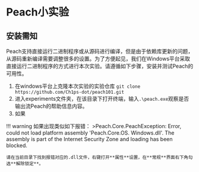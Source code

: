 # Peach小实验

## 安装需知

Peach支持直接运行二进制程序或从源码进行编译，但是由于依赖库更新的问题，从源码重新编译需要调整很多的设置。为了方便起见，我们在Windows平台采取直接运行二进制程序的方式进行本次实验。请遵循如下步骤，安装并测试Peach的可用性。

1. 在windows平台上克隆本次实验的实验仓库 ```git clone https://github.com/Ch1ps-dot/peach101.git```
2. 进入experiments文件夹，在该目录下打开终端，输入```.\peach.exe```观察是否输出流Peach的帮助信息内容。
3. 如果
   
!!! warning
    如果出现类似如下报错：
    >Peach.Core.PeachException: Error, could not load platform assembly 'Peach.Core.OS. Windows.dll'. The assembly is part of the Internet Security Zone and loading has been blocked.
    
    请在当前目录下找到报错对应的.dll文件，右键打开**属性**设置，在**常规**界面右下角勾选**解除锁定**。